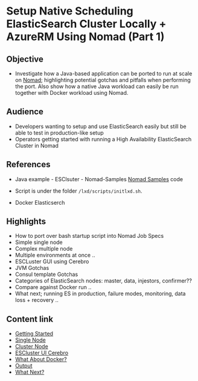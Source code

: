 #  Setup Native Scheduling ElasticSearch Cluster Locally + AzureRM Using Nomad (Part 1)

## Objective
- Investigate how a Java-based application can be ported to run at scale on [Nomad](https://www.nomadproject.io); highlighting potential gotchas and pitfalls when performing the port.  Also show how a native Java workload can easily be run together with Docker workload using Nomad.

## Audience
- Developers wanting to setup and use ElasticSearch easily but still be able to test in production-like setup
- Operators getting started with running a High Availability ElasticSearch Cluster in Nomad

## References
- Java example - ESClsuter - Nomad-Samples [Nomad Samples](https://www.github.com/leowmjw/nomad-samples) code
- Script is under the folder `/lxd/scripts/initlxd.sh`.
                              
- Docker Elasticserch
 
## Highlights 
- How to port over bash startup script into Nomad Job Specs
- Simple single node
- Complex multiple node
- Multiple environments at once ..
- ESCLuster GUI using Cerebro
- JVM Gotchas
- Consul template Gotchas
- Categories of ElasticSearch nodes: master, data, injestors, confirmer??
- Compare against Docker run ..
- What next; running ES in production, failure modes, monitoring, data loss + recovery ..

## Content link
- [Getting Started](./Nomad-Native-Scheduling-ESCluster-Local-AzureRM.md#getting-started)
- [Single Node](./Nomad-Native-Scheduling-ESCluster-Local-AzureRM.md#single-node)
- [Cluster Node](./Nomad-Native-Scheduling-ESCluster-Local-AzureRM.md#cluster-node)
- [ESCluster UI Cerebro](./Nomad-Native-Scheduling-ESCluster-Local-AzureRM.md#escluster-ui-cerebro)
- [What About Docker?](./Nomad-Native-Scheduling-ESCluster-Local-AzureRM.md#what-about-docker-)
- [Output](./Nomad-Native-Scheduling-ESCluster-Local-AzureRM.md.md#output)
- [What Next?](./Nomad-Native-Scheduling-ESCluster-Local-AzureRM.md#what-next-)
